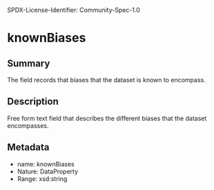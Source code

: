 SPDX-License-Identifier: Community-Spec-1.0

# knownBiases

## Summary

The field records that biases that the dataset is known to encompass. 

## Description

Free form text field that describes the different biases that the dataset encompasses. 

## Metadata

- name: knownBiases
- Nature: DataProperty
- Range: xsd:string

